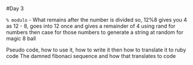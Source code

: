 #Day 3

```% modulo``` - What remains after the number is divided so, 12%8 gives you 4 as 12 - 8, goes into 12 once and gives a remainder of 4
using rand for numbers then case for those numbers to generate a string at random for magic 8 ball

Pseudo code, how to use it, how to write it then how to translate it to ruby code
The damned fibonaci sequence and how that translates to code
